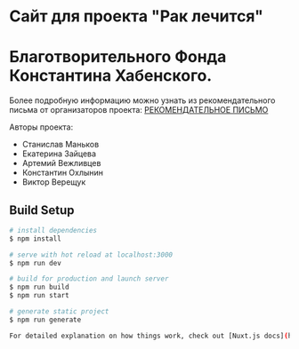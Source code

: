 # Cайт для проекта "Рак лечится" 
# Благотворительного Фонда Константина Хабенского.

Более подробную информацию можно узнать из рекомендательного письма от организаторов проекта:
[РЕКОМЕНДАТЕЛЬНОЕ ПИСЬМО](https://github.com/gisma87/raklechitsa/blob/dev/rek_pismo_komanda_mankova.pdf)


Авторы проекта:
* Станислав Маньков
* Екатерина Зайцева
* Артемий Вежливцев
* Константин Охлынин
* Виктор Верещук

## Build Setup

```bash
# install dependencies
$ npm install

# serve with hot reload at localhost:3000
$ npm run dev

# build for production and launch server
$ npm run build
$ npm run start

# generate static project
$ npm run generate

For detailed explanation on how things work, check out [Nuxt.js docs](https://nuxtjs.org).

